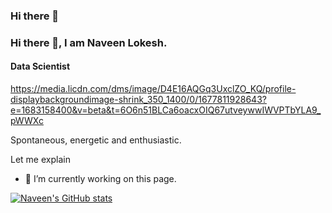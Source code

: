 ### Hi there 👋

### Hi there 👋, I am Naveen Lokesh.
#### Data Scientist
https://media.licdn.com/dms/image/D4E16AQGq3UxclZO_KQ/profile-displaybackgroundimage-shrink_350_1400/0/1677811928643?e=1683158400&v=beta&t=6O6n51BLCa6oacxOIQ67utveywwIWVPTbYLA9_pWWXc

Spontaneous, energetic and enthusiastic.

Let me explain

- 🔭 I’m currently working on this page. 





[![Naveen's GitHub stats](https://github-readme-stats.vercel.app/api?username=navlokesh)](https://github.com/anuraghazra/github-readme-stats)
<!--
**navlokesh/navlokesh** is a ✨ _special_ ✨ repository because its `README.md` (this file) appears on your GitHub profile.

Here are some ideas to get you started:

- 🔭 I’m currently working on ...
- 🌱 I’m currently learning ...
- 👯 I’m looking to collaborate on ...
- 🤔 I’m looking for help with ...
- 💬 Ask me about ...
- 📫 How to reach me: ...
- 😄 Pronouns: ...
- ⚡ Fun fact: ...
-->
